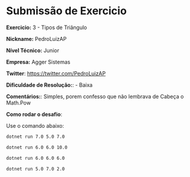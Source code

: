 # Submissão de Exercicio

**Exercicio:** 3 - Tipos de Triângulo

**Nickname:** PedroLuizAP

**Nível Técnico:** Junior

**Empresa:** Agger Sistemas

**Twitter**: https://twitter.com/PedroLuizAP

**Dificuldade de Resolução:**: - Baixa

**Comentários:**: Simples, porem confesso que não lembrava de Cabeça o Math.Pow

**Como rodar o desafio**: 

Use o comando abaixo: 
```bash
dotnet run 7.0 5.0 7.0
```
```bash
dotnet run 6.0 6.0 10.0
```
```bash
dotnet run 6.0 6.0 6.0
```
```bash
dotnet run 5.0 7.0 2.0
```